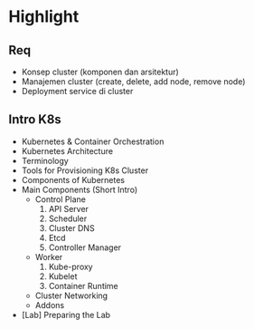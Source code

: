 # Highlight

## Req

- Konsep cluster (komponen dan arsitektur)
- Manajemen cluster (create, delete, add node, remove node)
- Deployment service di cluster

## Intro K8s

- Kubernetes & Container Orchestration
- Kubernetes Architecture
- Terminology
- Tools for Provisioning K8s Cluster
- Components of Kubernetes
- Main Components (Short Intro)
  - Control Plane
    1. API Server
    2. Scheduler
    3. Cluster DNS
    4. Etcd
    5. Controller Manager
  - Worker
    1. Kube-proxy
    2. Kubelet
    3. Container Runtime
  - Cluster Networking
  - Addons
- [Lab] Preparing the Lab

